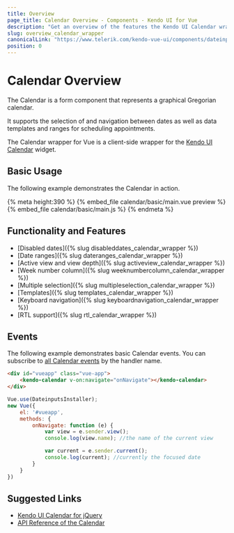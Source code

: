 ```yaml
---
title: Overview
page_title: Calendar Overview - Components - Kendo UI for Vue
description: "Get an overview of the features the Kendo UI Calendar wrapper for Vue delivers and use the component in Vue projects."
slug: overview_calendar_wrapper
canonicalLink: "https://www.telerik.com/kendo-vue-ui/components/dateinputs/calendar/"
position: 0
---
```


<div><WrapperBanner link="/kendo-vue-ui/components/dateinputs/calendar"></WrapperBanner></div>


# Calendar Overview

The Calendar is a form component that represents a graphical Gregorian calendar.

It supports the selection of and navigation between dates as well as data templates and ranges for scheduling appointments.

The Calendar wrapper for Vue is a client-side wrapper for the [Kendo UI Calendar](https://docs.telerik.com/kendo-ui/api/javascript/ui/calendar) widget.

<div data-component="StartFreeTrialSection"></div>

## Basic Usage

The following example demonstrates the Calendar in action.

{% meta height:390 %}
{% embed_file calendar/basic/main.vue preview %}
{% embed_file calendar/basic/main.js %}
{% endmeta %}

## Functionality and Features

* [Disabled dates]({% slug disableddates_calendar_wrapper %})
* [Date ranges]({% slug dateranges_calendar_wrapper %})
* [Active view and view depth]({% slug activeview_calendar_wrapper %})
* [Week number column]({% slug weeknumbercolumn_calendar_wrapper %})
* [Multiple selection]({% slug multipleselection_calendar_wrapper %})
* [Templates]({% slug templates_calendar_wrapper %})
* [Keyboard navigation]({% slug keyboardnavigation_calendar_wrapper %})
* [RTL support]({% slug rtl_calendar_wrapper %})

## Events

The following example demonstrates basic Calendar events. You can subscribe to [all Calendar events](https://docs.telerik.com/kendo-ui/api/javascript/ui/calendar#events) by the handler name.

```html
<div id="vueapp" class="vue-app">
	<kendo-calendar v-on:navigate="onNavigate"></kendo-calendar>
</div>
```
```js
Vue.use(DateinputsInstaller);
new Vue({
	el: '#vueapp',
	methods: {
		onNavigate: function (e) {
			var view = e.sender.view();
			console.log(view.name); //the name of the current view

			var current = e.sender.current();
			console.log(current); //currently the focused date
		}
	}
})

```

## Suggested Links

* [Kendo UI Calendar for jQuery](https://docs.telerik.com/kendo-ui/controls/scheduling/calendar/overview)
* [API Reference of the Calendar](https://docs.telerik.com/kendo-ui/api/javascript/ui/calendar)
